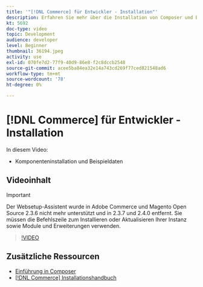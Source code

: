 ```yaml
---
title: '"[!DNL Commerce] für Entwickler - Installation"'
description: Erfahren Sie mehr über die Installation von Composer und Beispieldaten.
kt: 5692
doc-type: video
topic: Development
audience: developer
level: Beginner
thumbnail: 36194.jpeg
activity: use
exl-id: 070fe7d2-77f9-40d9-86e8-f2c8dccb2548
source-git-commit: acee5ba84ea32e14a743cd269f77ced821548ad6
workflow-type: tm+mt
source-wordcount: '78'
ht-degree: 0%

---
```


# [!DNL Commerce] für Entwickler - Installation

In diesem Video:

- Komponenteninstallation und Beispieldaten

## Videoinhalt

>[!IMPORTANT]
>
>Der Websetup-Assistent wurde in Adobe Commerce und Magento Open Source 2.3.6 nicht mehr unterstützt und in 2.3.7 und 2.4.0 entfernt. Sie müssen die Befehlszeile zum Installieren oder Aktualisieren Ihrer Instanz sowie Module und Erweiterungen verwenden.

>[!VIDEO](https://video.tv.adobe.com/v/36194?quality=12&learn=on)

## Zusätzliche Ressourcen

- [Einführung in Composer](https://devdocs.magento.com/guides/v2.4/extension-dev-guide/intro/intro-composer.html)
- [[!DNL Commerce] Installationshandbuch](https://devdocs.magento.com/guides/v2.4/install-gde/install-flow-diagram.html)

